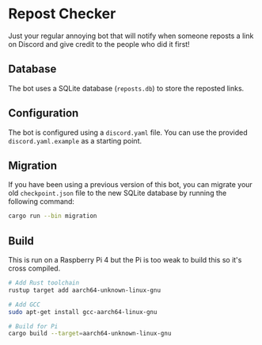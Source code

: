# Repost Checker

Just your regular annoying bot that will notify when someone reposts a link on
Discord and give credit to the people who did it first!

## Database

The bot uses a SQLite database (`reposts.db`) to store the reposted links.

## Configuration

The bot is configured using a `discord.yaml` file. You can use the provided `discord.yaml.example` as a starting point.

## Migration

If you have been using a previous version of this bot, you can migrate your old `checkpoint.json` file to the new SQLite database by running the following command:

```sh
cargo run --bin migration
```

## Build

This is run on a Raspberry Pi 4 but the Pi is too weak to build this so it's
cross compiled.

```sh
# Add Rust toolchain
rustup target add aarch64-unknown-linux-gnu

# Add GCC
sudo apt-get install gcc-aarch64-linux-gnu

# Build for Pi
cargo build --target=aarch64-unknown-linux-gnu
```
